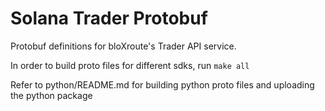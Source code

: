 # Solana Trader Protobuf

Protobuf definitions for bloXroute's Trader API service.

In order to build proto files for different sdks, run `make all`

Refer to python/README.md for building python proto files and uploading the python package